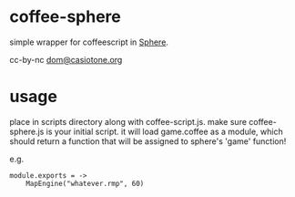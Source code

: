# coffee-sphere

simple wrapper for coffeescript in [Sphere](https://github.com/sphere-group/sphere).

cc-by-nc dom@casiotone.org

# usage

place in scripts directory along with coffee-script.js. make sure coffee-sphere.js is your initial script. it will load game.coffee as a module, which should return a function that will be assigned to sphere's 'game' function!

e.g.

	module.exports = ->
		MapEngine("whatever.rmp", 60)